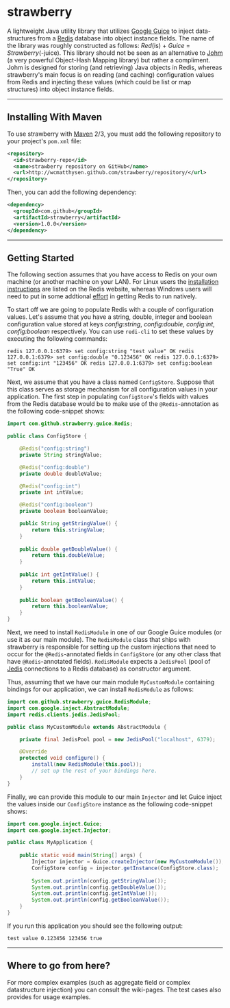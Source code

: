 strawberry
==========
A lightweight Java utility library that utilizes [Google Guice](http://code.google.com/p/google-guice) to inject data-structures from a [Redis](http://redis.io) database into object instance fields. The name of the library was roughly constructed as follows: _Red_(is) + _Guice_ = _Strawberry_(-juice). This library should not be seen as an alternative to [Johm](https://github.com/xetorthio/johm) (a very powerful Object-Hash Mapping library) but rather a compliment. Johm is designed for storing (and retrieving) Java objects in Redis, whereas strawberry's main focus is on reading (and caching) configuration values from Redis and injecting these values (which could be list or map structures) into object instance fields.

******

Installing With Maven
---------------------
To use strawberry with [Maven](http://maven.apache.org) 2/3, you must add the following repository to your project's `pom.xml` file:

```xml
<repository>
  <id>strawberry-repo</id>
  <name>strawberry repository on GitHub</name>
  <url>http://wcmatthysen.github.com/strawberry/repository/</url>
</repository>
```

Then, you can add the following dependency:

```xml
<dependency>
  <groupId>com.github</groupId>
  <artifactId>strawberry</artifactId>
  <version>1.0.0</version>
</dependency>
```

******

Getting Started
---------------
The following section assumes that you have access to Redis on your own machine (or another machine on your LAN). For Linux users the [installation instructions](http://redis.io/download) are listed on the Redis website, whereas Windows users will need to put in some addtional [effort](http://suretalent.blogspot.com/2011/11/installing-redis-database-as-windows.html) in getting Redis to run natively.

To start off we are going to populate Redis with a couple of configuration values. Let's assume that you have a string, double, integer and boolean configuration value stored at keys _config:string_, _config:double_, _config:int_, _config:boolean_ respectively. You can use `redi-cli` to set these values by executing the following commands:

``
redis 127.0.0.1:6379> set config:string "test value"
OK
redis 127.0.0.1:6379> set config:double "0.123456"
OK
redis 127.0.0.1:6379> set config:int "123456"
OK
redis 127.0.0.1:6379> set config:boolean "True"
OK
``

Next, we assume that you have a class named `ConfigStore`. Suppose that this class serves as storage mechanism for all configuration values in your application. The first step in populating `ConfigStore`'s fields with values from the Redis database would be to make use of the `@Redis`-annotation as the following code-snippet shows:

```java
import com.github.strawberry.guice.Redis;

public class ConfigStore {

    @Redis("config:string")
    private String stringValue;

    @Redis("config:double")
    private double doubleValue;

    @Redis("config:int")
    private int intValue;

    @Redis("config:boolean")
    private boolean booleanValue;

    public String getStringValue() {
        return this.stringValue;
    }
 
    public double getDoubleValue() {
        return this.doubleValue;
    }
    
    public int getIntValue() {
        return this.intValue;
    }
 
    public boolean getBooleanValue() {
        return this.booleanValue;
    }
}
```

Next, we need to install `RedisModule` in one of our Google Guice modules (or use it as our main module). The `RedisModule` class that ships with strawberry is responsible for setting up the custom injections that need to occur for the `@Redis`-annotated fields in `ConfigStore` (or any other class that have `@Redis`-annotated fields). `RedisModule` expects a `JedisPool` (pool of [Jedis](https://github.com/xetorthio/jedis) connections to a Redis database) as constructor argument.

Thus, assuming that we have our main module `MyCustomModule` containing bindings for our application, we can install `RedisModule` as follows:

```java
import com.github.strawberry.guice.RedisModule;
import com.google.inject.AbstractModule;
import redis.clients.jedis.JedisPool;

public class MyCustomModule extends AbstractModule {

    private final JedisPool pool = new JedisPool("localhost", 6379);

    @Override
    protected void configure() {
        install(new RedisModule(this.pool));
        // set up the rest of your bindings here.
    }
}
```

Finally, we can provide this module to our main `Injector` and let Guice inject the values inside our `ConfigStore` instance as the following code-snippet shows:

```java
import com.google.inject.Guice;
import com.google.inject.Injector;

public class MyApplication {
    
    public static void main(String[] args) {
        Injector injector = Guice.createInjector(new MyCustomModule());
        ConfigStore config = injector.getInstance(ConfigStore.class);
        
        System.out.println(config.getStringValue());
        System.out.println(config.getDoubleValue());
        System.out.println(config.getIntValue());
        System.out.println(config.getBooleanValue());
    }
}
```

If you run this application you should see the following output:

``
test value
0.123456
123456
true
``

******

Where to go from here?
----------------------
For more complex examples (such as aggregate field or complex datastructure injection) you can consult the wiki-pages. The test cases also provides for usage examples.
